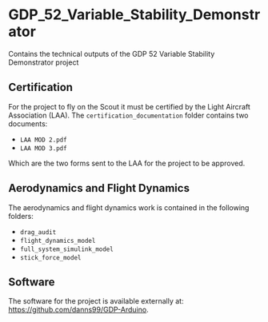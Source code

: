 # GDP_52_Variable_Stability_Demonstrator
Contains the technical outputs of the GDP 52 Variable Stability Demonstrator project

## Certification
For the project to fly on the Scout it must be certified by the Light Aircraft Association (LAA).
The `certification_documentation` folder contains two documents:
- `LAA MOD 2.pdf`
- `LAA MOD 3.pdf`

Which are the two forms sent to the LAA for the project to be approved.

## Aerodynamics and Flight Dynamics
The aerodynamics and flight dynamics work is contained in the following folders:
- `drag_audit`
- `flight_dynamics_model`
- `full_system_simulink_model`
- `stick_force_model`

## Software
The software for the project is available externally at: https://github.com/danns99/GDP-Arduino.
